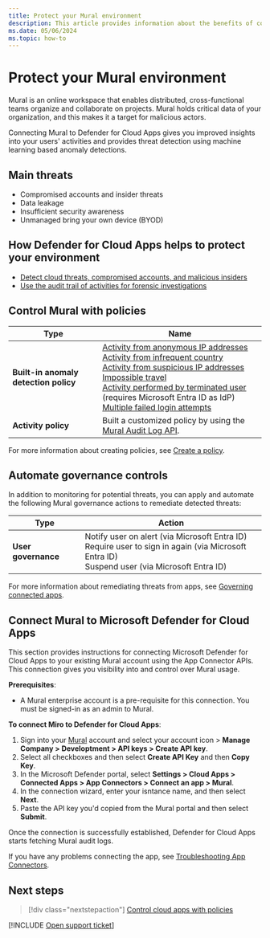 ```yaml
---
title: Protect your Mural environment
description: This article provides information about the benefits of connecting your Mural app to Defender for Cloud Apps using the API connector for visibility and control over use.
ms.date: 05/06/2024
ms.topic: how-to
---
```


# Protect your Mural environment

Mural is an online workspace that enables distributed, cross-functional teams organize and collaborate on projects. Mural holds critical data of your organization, and this makes it a target for malicious actors.

Connecting Mural to Defender for Cloud Apps gives you improved insights into your users' activities and provides threat detection using machine learning based anomaly detections.

## Main threats

- Compromised accounts and insider threats
- Data leakage
- Insufficient security awareness
- Unmanaged bring your own device (BYOD)

## How Defender for Cloud Apps helps to protect your environment

- [Detect cloud threats, compromised accounts, and malicious insiders](best-practices.md#detect-cloud-threats-compromised-accounts-malicious-insiders-and-ransomware)
- [Use the audit trail of activities for forensic investigations](best-practices.md#use-the-audit-trail-of-activities-for-forensic-investigations)

## Control Mural with policies

| **Type**                           | **Name**                                                     |
| ---------------------------------- | ------------------------------------------------------------ |
| **Built-in  anomaly detection policy** | [Activity from   anonymous IP addresses](anomaly-detection-policy.md#activity-from-anonymous-ip-addresses)  <br /> [Activity from   infrequent country](anomaly-detection-policy.md#activity-from-infrequent-country) <br /> [Activity from   suspicious IP addresses](anomaly-detection-policy.md#activity-from-suspicious-ip-addresses)  <br /> [Impossible travel](anomaly-detection-policy.md#impossible-travel)  <br /> [Activity   performed by terminated user](anomaly-detection-policy.md#activity-performed-by-terminated-user) (requires Microsoft Entra ID as IdP)   <br />[Multiple failed   login attempts](anomaly-detection-policy.md#multiple-failed-login-attempts)  <br /> |
| **Activity  policy**                   | Built a customized policy by using the [Mural Audit Log API](https://support.mural.co/s/article/audit-logs).  |

<!--check xrefs -->
For more information about creating policies, see [Create a policy](control-cloud-apps-with-policies.md#create-a-policy).

## Automate governance controls

In addition to monitoring for potential threats, you can apply and automate the following Mural governance actions to remediate detected threats:

| **Type**        | **Action**                                                   |
| --------------- | ------------------------------------------------------------ |
| **User governance** | Notify user on  alert (via Microsoft Entra ID)<br />  Require user to sign in again (via Microsoft Entra ID)   <br /> Suspend user (via Microsoft Entra ID) |

For more information about remediating threats from apps, see [Governing connected apps](governance-actions.md).

## Connect Mural to Microsoft Defender for Cloud Apps

This section provides instructions for connecting Microsoft Defender for Cloud Apps to your existing Mural account using the App Connector APIs. This connection gives you visibility into and control over Mural usage. 

**Prerequisites**:

- A Mural enterprise account is a pre-requisite for this connection. You must be signed-in as an admin to Mural.

**To connect Miro to Defender for Cloud Apps**:

1.	Sign into your [Mural](https://app.mural.co/) account and select your account icon > **Manage Company > Developtment > API keys > Create API key**.
1.	Select all checkboxes and then select **Create API Key** and then **Copy Key**.
1.	In the Microsoft Defender portal, select **Settings > Cloud Apps > Connected Apps > App Connectors > Connect an app > Mural**.
1.	In the connection wizard, enter your isntance name, and then select **Next**.
1.	Paste the API key you'd copied from the Mural portal and then select **Submit**.

Once the connection is successfully established, Defender for Cloud Apps starts fetching Mural audit logs.

If you have any problems connecting the app, see [Troubleshooting App Connectors](/defender-cloud-apps/troubleshooting-api-connectors-using-error-messages).

## Next steps

> [!div class="nextstepaction"]
> [Control cloud apps with policies](control-cloud-apps-with-policies.md)


[!INCLUDE [Open support ticket](includes/support.md)]

